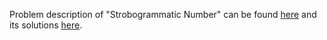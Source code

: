 Problem description of "Strobogrammatic Number" can be found [here](https://leetcode.com/problems/strobogrammatic-number/solutions/2948502/python-solution/) and its solutions [here](https://github.com/aurimas13/SolutionsToProblems/blob/main/LeetCode/Python%20Solutions/Strobogrammatic%20Number/strobogrammatic.py).
